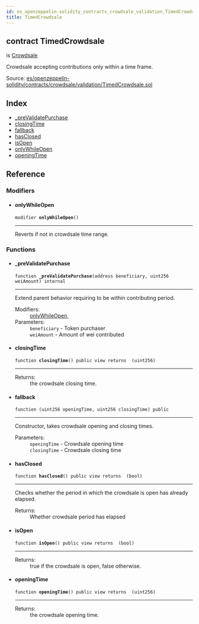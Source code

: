 ```yaml
---
id: es_openzeppelin-solidity_contracts_crowdsale_validation_TimedCrowdsale
title: TimedCrowdsale
---
```


<div class="contract-doc"><div class="contract"><h2 class="contract-header"><span class="contract-kind">contract</span> TimedCrowdsale</h2><p class="base-contracts"><span>is</span> <a href="es_openzeppelin-solidity_contracts_crowdsale_Crowdsale.html">Crowdsale</a></p><p class="description">Crowdsale accepting contributions only within a time frame.</p><div class="source">Source: <a href="https://github.com/Cpollo/Ethereum/blob/v0.0.1/contracts/es/openzeppelin-solidity/contracts/crowdsale/validation/TimedCrowdsale.sol" target="_blank">es/openzeppelin-solidity/contracts/crowdsale/validation/TimedCrowdsale.sol</a></div></div><div class="index"><h2>Index</h2><ul><li><a href="es_openzeppelin-solidity_contracts_crowdsale_validation_TimedCrowdsale.html#_preValidatePurchase">_preValidatePurchase</a></li><li><a href="es_openzeppelin-solidity_contracts_crowdsale_validation_TimedCrowdsale.html#closingTime">closingTime</a></li><li><a href="es_openzeppelin-solidity_contracts_crowdsale_validation_TimedCrowdsale.html#">fallback</a></li><li><a href="es_openzeppelin-solidity_contracts_crowdsale_validation_TimedCrowdsale.html#hasClosed">hasClosed</a></li><li><a href="es_openzeppelin-solidity_contracts_crowdsale_validation_TimedCrowdsale.html#isOpen">isOpen</a></li><li><a href="es_openzeppelin-solidity_contracts_crowdsale_validation_TimedCrowdsale.html#onlyWhileOpen">onlyWhileOpen</a></li><li><a href="es_openzeppelin-solidity_contracts_crowdsale_validation_TimedCrowdsale.html#openingTime">openingTime</a></li></ul></div><div class="reference"><h2>Reference</h2><div class="modifiers"><h3>Modifiers</h3><ul><li><div class="item modifier"><span id="onlyWhileOpen" class="anchor-marker"></span><h4 class="name">onlyWhileOpen</h4><div class="body"><code class="signature">modifier <strong>onlyWhileOpen</strong><span>() </span></code><hr/><div class="description"><p>Reverts if not in crowdsale time range.</p></div></div></div></li></ul></div><div class="functions"><h3>Functions</h3><ul><li><div class="item function"><span id="_preValidatePurchase" class="anchor-marker"></span><h4 class="name">_preValidatePurchase</h4><div class="body"><code class="signature">function <strong>_preValidatePurchase</strong><span>(address beneficiary, uint256 weiAmount) </span><span>internal </span></code><hr/><div class="description"><p>Extend parent behavior requiring to be within contributing period.</p></div><dl><dt><span class="label-modifiers">Modifiers:</span></dt><dd><a href="es_openzeppelin-solidity_contracts_crowdsale_validation_TimedCrowdsale.html#onlyWhileOpen">onlyWhileOpen </a></dd><dt><span class="label-parameters">Parameters:</span></dt><dd><div><code>beneficiary</code> - Token purchaser</div><div><code>weiAmount</code> - Amount of wei contributed</div></dd></dl></div></div></li><li><div class="item function"><span id="closingTime" class="anchor-marker"></span><h4 class="name">closingTime</h4><div class="body"><code class="signature">function <strong>closingTime</strong><span>() </span><span>public </span><span>view </span><span>returns  (uint256) </span></code><hr/><dl><dt><span class="label-return">Returns:</span></dt><dd>the crowdsale closing time.</dd></dl></div></div></li><li><div class="item function"><span id="fallback" class="anchor-marker"></span><h4 class="name">fallback</h4><div class="body"><code class="signature">function <strong></strong><span>(uint256 openingTime, uint256 closingTime) </span><span>public </span></code><hr/><div class="description"><p>Constructor, takes crowdsale opening and closing times.</p></div><dl><dt><span class="label-parameters">Parameters:</span></dt><dd><div><code>openingTime</code> - Crowdsale opening time</div><div><code>closingTime</code> - Crowdsale closing time</div></dd></dl></div></div></li><li><div class="item function"><span id="hasClosed" class="anchor-marker"></span><h4 class="name">hasClosed</h4><div class="body"><code class="signature">function <strong>hasClosed</strong><span>() </span><span>public </span><span>view </span><span>returns  (bool) </span></code><hr/><div class="description"><p>Checks whether the period in which the crowdsale is open has already elapsed.</p></div><dl><dt><span class="label-return">Returns:</span></dt><dd>Whether crowdsale period has elapsed</dd></dl></div></div></li><li><div class="item function"><span id="isOpen" class="anchor-marker"></span><h4 class="name">isOpen</h4><div class="body"><code class="signature">function <strong>isOpen</strong><span>() </span><span>public </span><span>view </span><span>returns  (bool) </span></code><hr/><dl><dt><span class="label-return">Returns:</span></dt><dd>true if the crowdsale is open, false otherwise.</dd></dl></div></div></li><li><div class="item function"><span id="openingTime" class="anchor-marker"></span><h4 class="name">openingTime</h4><div class="body"><code class="signature">function <strong>openingTime</strong><span>() </span><span>public </span><span>view </span><span>returns  (uint256) </span></code><hr/><dl><dt><span class="label-return">Returns:</span></dt><dd>the crowdsale opening time.</dd></dl></div></div></li></ul></div></div></div>
